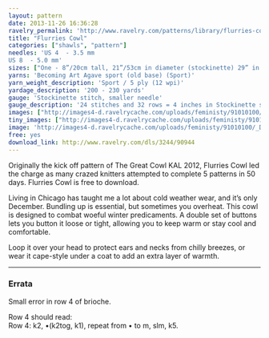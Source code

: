 ```yaml
---
layout: pattern
date: 2013-11-26 16:36:28
ravelry_permalink: 'http://www.ravelry.com/patterns/library/flurries-cowl'
title: "Flurries Cowl"
categories: ["shawls", "pattern"]
needles: 'US 4  - 3.5 mm
US 8  - 5.0 mm'
sizes: ["One - 8”/20cm tall, 21”/53cm in diameter (stockinette) 29” in diameter (brioche/garter) 20”/51cm in diameter (second buttons)."]
yarns: 'Becoming Art Agave sport (old base) (Sport)'
yarn_weight_description: 'Sport / 5 ply (12 wpi)'
yardage_description: '200 - 230 yards'
gauge: 'Stockinette stitch, smaller needle'
gauge_description: '24 stitches and 32 rows = 4 inches in Stockinette stitch, smaller needle'
images: ["http://images4-d.ravelrycache.com/uploads/feministy/91010100/_D7C4070_medium.jpg", "http://images4-b.ravelrycache.com/uploads/feministy/91010153/_D7C4101_medium.jpg", "http://images4-b.ravelrycache.com/uploads/feministy/91010118/_D7C4086_medium.jpg", "http://images4.ravelrycache.com/uploads/feministy/91010186/_D7C4117_medium.jpg"]
tiny_images: ["http://images4-d.ravelrycache.com/uploads/feministy/91010100/_D7C4070_square.jpg", "http://images4-d.ravelrycache.com/uploads/feministy/91010153/_D7C4101_square.jpg", "http://images4-d.ravelrycache.com/uploads/feministy/91010118/_D7C4086_square.jpg", "http://images4.ravelrycache.com/uploads/feministy/91010186/_D7C4117_square.jpg"]
image: 'http://images4-d.ravelrycache.com/uploads/feministy/91010100/_D7C4070_square.jpg'
free: yes
download_link: http://www.ravelry.com/dls/3244/90944
---
```

<p>Originally the kick off pattern of The Great Cowl KAL 2012, Flurries Cowl led the charge as many crazed knitters attempted to complete 5 patterns in 50 days. Flurries Cowl is free to download.</p>

<p>Living in Chicago has taught me a lot about cold weather wear, and it’s only December. Bundling up is essential, but sometimes you overheat. This cowl is designed to combat woeful winter predicaments. A double set of buttons lets you button it loose or tight, allowing you to keep warm or stay cool and comfortable.</p>

<p>Loop it over your head to protect ears and necks from chilly breezes, or wear it cape-style under a coat to add an extra layer of warmth.</p>
<hr />
<h3 id='errata'>Errata</h3>

<p>Small error in row 4 of brioche.</p>

<p>Row 4 should read: <br />Row 4: k2, •(k2tog, k1), repeat from • to m, slm, k5.</p>